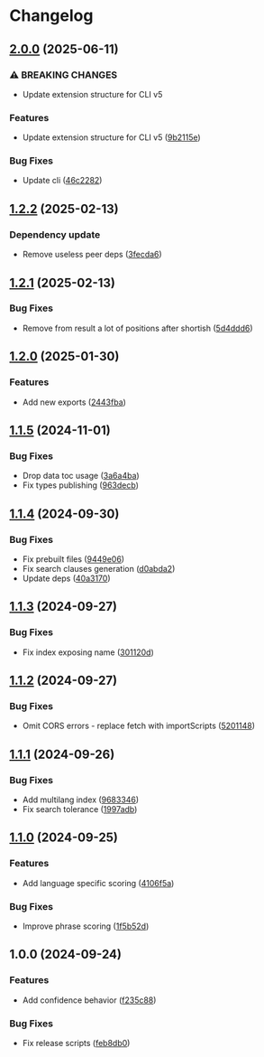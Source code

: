 # Changelog

## [2.0.0](https://github.com/diplodoc-platform/search-extension/compare/v1.2.2...v2.0.0) (2025-06-11)


### ⚠ BREAKING CHANGES

* Update extension structure for CLI v5

### Features

* Update extension structure for CLI v5 ([9b2115e](https://github.com/diplodoc-platform/search-extension/commit/9b2115e1684d6613eec0414a59945cc3f10f9f45))


### Bug Fixes

* Update cli ([46c2282](https://github.com/diplodoc-platform/search-extension/commit/46c22829fd6eb005d390262ac092fda55d6a2121))

## [1.2.2](https://github.com/diplodoc-platform/search-extension/compare/v1.2.1...v1.2.2) (2025-02-13)


### Dependency update

* Remove useless peer deps ([3fecda6](https://github.com/diplodoc-platform/search-extension/commit/3fecda66b5afdd7b5716074e215c26a60a45440f))

## [1.2.1](https://github.com/diplodoc-platform/search-extension/compare/v1.2.0...v1.2.1) (2025-02-13)


### Bug Fixes

* Remove from result a lot of positions after shortish ([5d4ddd6](https://github.com/diplodoc-platform/search-extension/commit/5d4ddd6a3d176f360509ef8072943f1a97299c38))

## [1.2.0](https://github.com/diplodoc-platform/search-extension/compare/v1.1.5...v1.2.0) (2025-01-30)


### Features

* Add new exports ([2443fba](https://github.com/diplodoc-platform/search-extension/commit/2443fba30c200eb9acde19d8954c1f108aeefa80))

## [1.1.5](https://github.com/diplodoc-platform/search-extension/compare/v1.1.4...v1.1.5) (2024-11-01)


### Bug Fixes

* Drop data toc usage ([3a6a4ba](https://github.com/diplodoc-platform/search-extension/commit/3a6a4baf45bdaaf6ad1c8d3b0eed040d05cbcc51))
* Fix types publishing ([963decb](https://github.com/diplodoc-platform/search-extension/commit/963decbf95f245a5d9baf31e3eb6a2cfa45f564b))

## [1.1.4](https://github.com/diplodoc-platform/search-extension/compare/v1.1.3...v1.1.4) (2024-09-30)


### Bug Fixes

* Fix prebuilt files ([9449e06](https://github.com/diplodoc-platform/search-extension/commit/9449e06f6c04757a4dafad786d462da4d981761a))
* Fix search clauses generation ([d0abda2](https://github.com/diplodoc-platform/search-extension/commit/d0abda2cb40f94b26f876599dc80ba8e44a845f0))
* Update deps ([40a3170](https://github.com/diplodoc-platform/search-extension/commit/40a3170f96f49d8e065004dc0f261754da6bce75))

## [1.1.3](https://github.com/diplodoc-platform/search-extension/compare/v1.1.2...v1.1.3) (2024-09-27)


### Bug Fixes

* Fix index exposing name ([301120d](https://github.com/diplodoc-platform/search-extension/commit/301120df588eef4e8ddcd87e93cf3b0aff27d301))

## [1.1.2](https://github.com/diplodoc-platform/search-extension/compare/v1.1.1...v1.1.2) (2024-09-27)


### Bug Fixes

* Omit CORS errors - replace fetch with importScripts ([5201148](https://github.com/diplodoc-platform/search-extension/commit/5201148f9a963f52837307245178d88be96a09eb))

## [1.1.1](https://github.com/diplodoc-platform/search-extension/compare/v1.1.0...v1.1.1) (2024-09-26)


### Bug Fixes

* Add multilang index ([9683346](https://github.com/diplodoc-platform/search-extension/commit/9683346b192bfdee3a0ba6c4469a405326b45c48))
* Fix search tolerance ([1997adb](https://github.com/diplodoc-platform/search-extension/commit/1997adbe1657ec60a7cea5f0e28519c02c7adc14))

## [1.1.0](https://github.com/diplodoc-platform/search-extension/compare/v1.0.0...v1.1.0) (2024-09-25)


### Features

* Add language specific scoring ([4106f5a](https://github.com/diplodoc-platform/search-extension/commit/4106f5a5e0caaed8d8f94765badaa1dd1121b406))


### Bug Fixes

* Improve phrase scoring ([1f5b52d](https://github.com/diplodoc-platform/search-extension/commit/1f5b52dfd38a96e74628c91efaf3d6a25b02b050))

## 1.0.0 (2024-09-24)


### Features

* Add confidence behavior ([f235c88](https://github.com/diplodoc-platform/search-extension/commit/f235c8877d383a96f153046f13fd8d05dd7e1d08))


### Bug Fixes

* Fix release scripts ([feb8db0](https://github.com/diplodoc-platform/search-extension/commit/feb8db0c92751fc9ab1157644d3de3372aaa4dfa))

